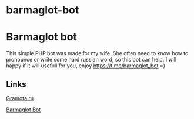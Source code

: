 # barmaglot-bot

# Barmaglot bot

This simple PHP bot was made for my wife. She often need to know how to pronounce or write some hard russian word, so this bot can help.
I will happy if it will usefull for you, enjoy https://t.me/barmaglot_bot =)
 
## Links

[Gramota.ru](http://gramota.ru/)

[Barmaglot Bot](https://t.me/barmaglot_bot)
